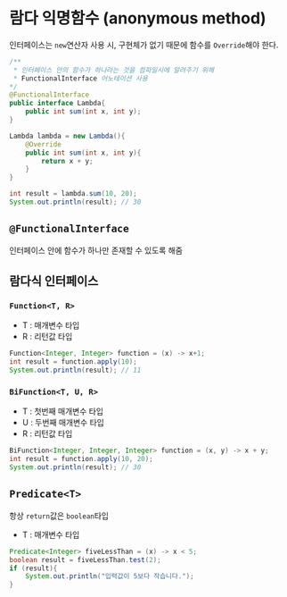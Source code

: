 # 람다 익명함수 (anonymous method)
인터페이스는 `new`연산자 사용 시, 구현체가 없기 때문에 함수를 `Override`해야 한다.

```java
/**
 * 인터페이스 안의 함수가 하나라는 것을 컴파일시에 알려주기 위해 
 * FunctionalInterface 어노테이션 사용
*/
@FunctionalInterface
public interface Lambda{
    public int sum(int x, int y);
}

Lambda lambda = new Lambda(){
    @Override
    public int sum(int x, int y){
        return x + y;
    }
}

int result = lambda.sum(10, 20);
System.out.println(result); // 30
```
## `@FunctionalInterface`
인터페이스 안에 함수가 하나만 존재할 수 있도록 해줌


## 람다식 인터페이스
### `Function<T, R>`
- T : 매개변수 타입
- R : 리턴값 타입
```java
Function<Integer, Integer> function = (x) -> x+1;
int result = function.apply(10);
System.out.println(result); // 11
```

### `BiFunction<T, U, R>`
- T : 첫번째 매개변수 타입
- U : 두번째 매개변수 타입
- R : 리턴값 타입
```java
BiFunction<Integer, Integer, Integer> function = (x, y) -> x + y;
int result = function.apply(10, 20);
System.out.println(result); // 30
```

## `Predicate<T>`
항상 `return`값은 `boolean`타입
- T : 매개변수 타입
```java
Predicate<Integer> fiveLessThan = (x) -> x < 5;
boolean result = fiveLessThan.test(2);
if (result){
    System.out.println("입력값이 5보다 작습니다.");
}
```

